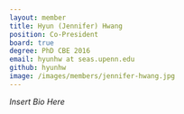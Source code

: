 ```yaml
---
layout: member
title: Hyun (Jennifer) Hwang
position: Co-President
board: true
degree: PhD CBE 2016
email: hyunhw at seas.upenn.edu
github: hyunhw
image: /images/members/jennifer-hwang.jpg
---
```


*Insert Bio Here*
